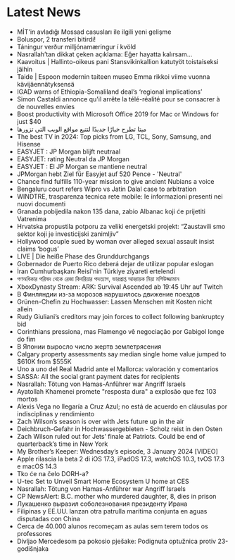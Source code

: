 # Latest News
-  MİT'in avladığı Mossad casusları ile ilgili yeni gelişme
-  Boluspor, 2 transferi bitirdi!
-  Táningur verður milljóna­mæringur í kvöld
-  Nasrallah’tan dikkat çeken açıklama: Eğer hayatta kalırsam...
-  Kaavoitus | Hallinto-oikeus pani Stansvikinkallion katutyöt toistaiseksi jäihin
-  Taide | Espoon modernin taiteen museo Emma rikkoi viime vuonna kävijäennätyksensä
-  IGAD warns of Ethiopia-Somaliland deal’s ‘regional implications’
-  Simon Castaldi annonce qu'il arrête la télé-réalité pour se consacrer à de nouvelles envies
-  Boost productivity with Microsoft Office 2019 for Mac or Windows for just $40
-  ميتا تطرح خيارًا جديدًا لتتبع مواقع الويب التي تزورها
-  The best TV in 2024: Top picks from LG, TCL, Sony, Samsung, and Hisense
-  EASYJET : JP Morgan blijft neutraal
-  EASYJET: rating Neutral da JP Morgan
-  EASYJET : El JP Morgan se mantiene neutral
-  JPMorgan hebt Ziel für Easyjet auf 520 Pence - 'Neutral'
-  Chance find fulfills 110-year mission to give ancient Nubians a voice
-  Bengaluru court refers Wipro vs Jatin Dalal case to arbitration
-  WINDTRE, trasparenza tecnica rete mobile: le informazioni presenti nei nuovi documenti
-  Granada pobijedila nakon 135 dana, zabio Albanac koji će prijetiti Vatrenima
-  Hrvatska propustila potporu za veliki energetski projekt: “Zaustavili smo sektor koji je investicijski zanimljiv”
-  Hollywood couple sued by woman over alleged sexual assault insist claims ‘bogus’
-  LIVE | Die heiße Phase des Grunddurchgangs
-  Gobernador de Puerto Rico deberá dejar de utilizar popular eslogan
-  İran Cumhurbaşkanı Reisi'nin Türkiye ziyareti ertelendi
-  গণঅধিকার পরিষদ থেকে রেজা কিবরিয়ার পদত্যাগ, ভারপ্রাপ্ত আহ্বায়ক মিয়া মশিউজ্জামান
-  XboxDynasty Stream: ARK: Survival Ascended ab 19:45 Uhr auf Twitch
-  В Финляндии из-за морозов нарушилось движение поездов
-  Grünen-Chefin zu Hochwasser: Lassen Menschen mit Kosten nicht allein
-  Rudy Giuliani’s creditors may join forces to collect following bankruptcy bid
-  Corinthians pressiona, mas Flamengo vê negociação por Gabigol longe do fim
-  В Японии выросло число жертв землетрясения
-  Calgary property assessments say median single home value jumped to $610K from $555K
-  Uno a uno del Real Madrid ante el Mallorca: valoración y comentarios
-  SASSA: All the social grant payment dates for recipients
-  Nasrallah: Tötung von Hamas-Anführer war Angriff Israels
-  Ayatollah Khamenei promete "resposta dura" a explosão que fez 103 mortos
-  Alexis Vega no llegaría a Cruz Azul; no está de acuerdo en cláusulas por indisciplinas y rendimiento
-  Zach Wilson’s season is over with Jets future up in the air
-  Deichbruch-Gefahr in Hochwassergebieten - Scholz reist in den Osten
-  Zach Wilson ruled out for Jets’ finale at Patriots. Could be end of quarterback’s time in New York
-  My Brother’s Keeper: Wednesday’s episode, 3 January 2024 [VIDEO]
-  Apple rilascia la beta 2 di iOS 17.3, iPadOS 17.3, watchOS 10.3, tvOS 17.3 e macOS 14.3
-  Tko će na čelo DORH-a?
-  U-tec Set to Unveil Smart Home Ecosystem U home at CES
-  Nasrallah: Tötung von Hamas-Anführer war Angriff Israels
-  CP NewsAlert: B.C. mother who murdered daughter, 8, dies in prison
-  Лукашенко выразил соболезнования президенту Ирана
-  Filipinas y EE.UU. lanzan otra patrulla marítima conjunta en aguas disputadas con China
-  Cerca de 40.000 alunos recomeçam as aulas sem terem todos os professores
-  Divljao Mercedesom pa pokosio pješake: Podignuta optužnica protiv 23-godišnjaka
